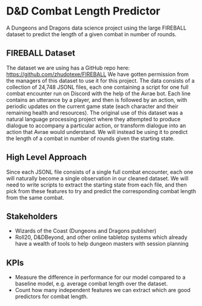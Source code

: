 # D&D Combat Length Predictor
A Dungeons and Dragons data science project using the large FIREBALL dataset to predict the length of a given combat in number of rounds.

## FIREBALL Dataset
The dataset we are using has a GitHub repo here: https://github.com/zhudotexe/FIREBALL We have gotten permission from the managers of this dataset to use it for this project. The data consists of a collection of 24,748 JSONL files, each one containing a script for one full combat encounter run on Discord with the help of the Avrae bot. Each line contains an utterance by a player, and then is followed by an action, with periodic updates on the current game state (each character and their remaining health and resources). The original use of this dataset was a natural language processing project where they attempted to produce dialogue to accompany a particular action, or transform dialogue into an action that Avrae would understand. We will instead be using it to predict the length of a combat in number of rounds given the starting state.

## High Level Approach
Since each JSONL file consists of a single full combat encounter, each one will naturally become a single observation in our cleaned dataset. We will need to write scripts to extract the starting state from each file, and then pick from these features to try and predict the corresponding combat length from the same combat.

## Stakeholders
- Wizards of the Coast (Dungeons and Dragons publisher)
- Roll20, D&DBeyond, and other online tabletop systems which already have a wealth of tools to help dungeon masters with session planning

## KPIs
- Measure the difference in performance for our model compared to a baseline model, e.g. average combat length over the dataset.
- Count how many independent features we can extract which are good predictors for combat length.
